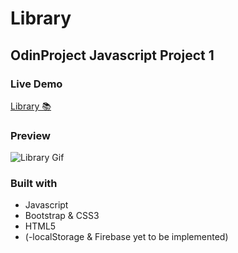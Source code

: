 
#  Library
## OdinProject Javascript Project 1
### Live Demo
[Library 📚](https://sorphil.github.io/Library/)   

### Preview
![Library Gif](https://media.giphy.com/media/NBJ83DkZelbq4FgE2K/giphy.gif)  

### Built with
* Javascript
* Bootstrap & CSS3
* HTML5
* (-localStorage & Firebase yet to be implemented)


